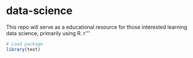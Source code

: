 # data-science
This repo will serve as a educational resource for those interested learning data science, primarily using R.
r'''
```R
# Load package
library(test)
```
